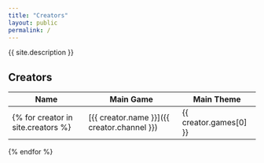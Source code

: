 ```yaml
---
title: "Creators"
layout: public
permalink: /
---
```


{{ site.description }}

## Creators

| Name | Main Game | Main Theme |
| --- | --- | --- |
{% for creator in site.creators %}| [{{ creator.name }}]({{ creator.channel }}) | {{ creator.games[0] }} | {{ creator.themes[0] }} |
{% endfor %}

